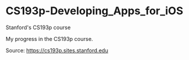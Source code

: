 # CS193p-Developing_Apps_for_iOS
Stanford's CS193p course

My progress in the CS193p course.

Source: https://cs193p.sites.stanford.edu
